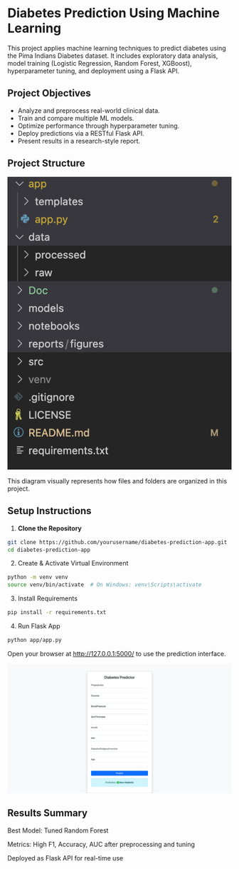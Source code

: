 # Diabetes Prediction Using Machine Learning

This project applies machine learning techniques to predict diabetes using the Pima Indians Diabetes dataset. It includes exploratory data analysis, model training (Logistic Regression, Random Forest, XGBoost), hyperparameter tuning, and deployment using a Flask API.

## Project Objectives

- Analyze and preprocess real-world clinical data.
- Train and compare multiple ML models.
- Optimize performance through hyperparameter tuning.
- Deploy predictions via a RESTful Flask API.
- Present results in a research-style report.

## Project Structure

![Project Structure](reports/project_structure.png)

This diagram visually represents how files and folders are organized in this project.


## Setup Instructions

1. **Clone the Repository**
```bash
git clone https://github.com/yourusername/diabetes-prediction-app.git
cd diabetes-prediction-app
```

2. Create & Activate Virtual Environment
```bash
python -m venv venv
source venv/bin/activate  # On Windows: venv\Scripts\activate
```

3. Install Requirements
```bash
pip install -r requirements.txt
```

4. Run Flask App
```bash
python app/app.py
```
Open your browser at http://127.0.0.1:5000/ to use the prediction interface.

![Run Flask App](reports/html.png)

## Results Summary
Best Model: Tuned Random Forest

Metrics: High F1, Accuracy, AUC after preprocessing and tuning

Deployed as Flask API for real-time use
